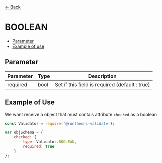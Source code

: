 [<- Back](https://github.com/iamousseni/runtheons-validate#type)

# BOOLEAN

- [Parameter](https://github.com/iamousseni/runtheons-validate/doc/boolean#parameter)
- [Example of use](https://github.com/iamousseni/runtheons-validatetree/2.4.3/doc/boolean#example-of-use)

## Parameter

| Parameter | Type | Description                                    |
| --------- | ---- | ---------------------------------------------- |
| required  | bool | Set if this field is required (default : true) |

## Example of Use

We want receive a object that must contais attribute `checked` as a boolean

```javascript
const Validator = require('@runtheons-validate');

var objSchema = {
	checked: {
		type: Validator.BOOLEAN,
		required: true
	}
};
```
